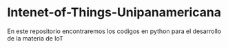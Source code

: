 # Intenet-of-Things-Unipanamericana
En este repositorio encontraremos los codigos en python para el desarrollo de la materia de IoT 
